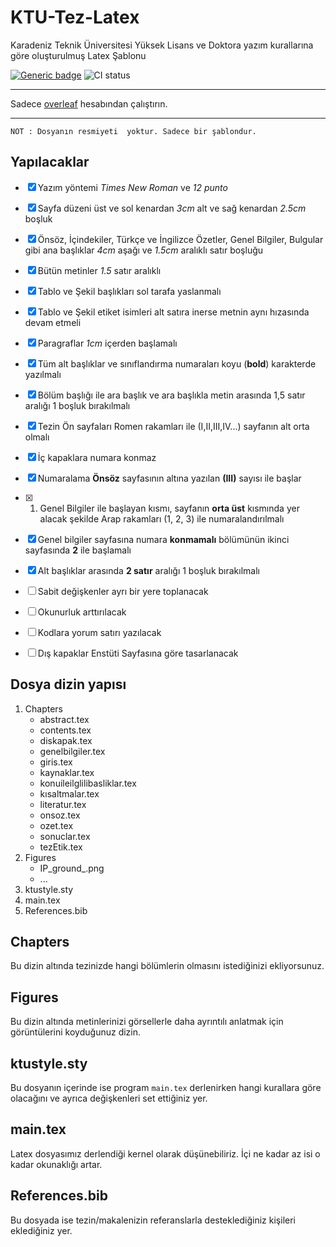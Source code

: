 # KTU-Tez-Latex
Karadeniz Teknik Üniversitesi Yüksek Lisans ve Doktora yazım kurallarına göre oluşturulmuş Latex Şablonu

[![Generic badge](https://img.shields.io/badge/Overleaf-1E96C0.svg)](https://shields.io/) ![CI status](https://github.com/overleaf/logo-exercise/workflows/CI/badge.svg)
* * *
Sadece [overleaf](https://www.overleaf.com/) hesabından çalıştırın.
* * *

```
NOT : Dosyanın resmiyeti  yoktur. Sadece bir şablondur.

```
## Yapılacaklar

- [x] Yazım yöntemi *Times New Roman* ve *12 punto*
- [x] Sayfa düzeni üst ve sol kenardan *3cm* alt ve sağ kenardan *2.5cm* boşluk
- [x] Önsöz, İçindekiler, Türkçe ve İngilizce Özetler, Genel Bilgiler, Bulgular gibi ana başlıklar *4cm* aşağı ve *1.5cm* aralıklı satır boşluğu
- [x] Bütün metinler *1.5* satır aralıklı
- [x] Tablo ve Şekil başlıkları sol tarafa yaslanmalı
- [x] Tablo ve Şekil etiket isimleri alt satıra inerse metnin aynı hızasında devam etmeli
- [x]  Paragraflar *1cm* içerden başlamalı
- [x]  Tüm alt başlıklar ve sınıflandırma numaraları koyu (**bold**) karakterde yazılmalı
- [x] Bölüm başlığı ile ara başlık ve ara başlıkla
metin arasında 1,5 satır aralığı 1 boşluk bırakılmalı
- [x] Tezin Ön sayfaları Romen rakamları ile
(I,II,III,IV...) sayfanın alt orta olmalı
- [x] İç kapaklara numara konmaz
- [x] Numaralama **Önsöz** sayfasının altına yazılan **(III)** sayısı ile başlar
- [x] 1. Genel Bilgiler ile başlayan kısmı, sayfanın **orta üst** kısmında yer alacak şekilde Arap rakamları (1, 2, 3) ile numaralandırılmalı
- [x] Genel bilgiler  sayfasına numara **konmamalı** bölümünün ikinci sayfasında **2** ile başlamalı
- [x] Alt başlıklar arasında **2 satır** aralığı 1 boşluk bırakılmalı
- [ ] Sabit değişkenler ayrı bir yere toplanacak
- [ ] Okunurluk arttırılacak
- [ ] Kodlara yorum satırı yazılacak
- [ ] Dış kapaklar Enstüti Sayfasına göre tasarlanacak


## Dosya dizin yapısı


1. Chapters
	- abstract.tex
	- contents.tex
	- diskapak.tex
	- genelbilgiler.tex
	- giris.tex
	- kaynaklar.tex
	- konuileilglilibasliklar.tex
	- kısaltmalar.tex
	- literatur.tex
	- onsoz.tex
	- ozet.tex
	- sonuclar.tex
	- tezEtik.tex
2. Figures
	-  IP_ground_.png
	-  ...
3.  ktustyle.sty
4.  main.tex
5.  References.bib

## Chapters
Bu dizin altında tezinizde hangi bölümlerin olmasını istediğinizi ekliyorsunuz.

## Figures
Bu dizin altında metinlerinizi görsellerle daha ayrıntılı anlatmak için görüntülerini koyduğunuz dizin.

## ktustyle.sty
Bu dosyanın içerinde ise program `main.tex` derlenirken hangi kurallara göre olacağını ve ayrıca değişkenleri set ettiğiniz yer.

## main.tex
Latex dosyasımız derlendiği kernel olarak düşünebiliriz. İçi ne kadar az isi o kadar okunaklığı artar.

## References.bib
Bu dosyada ise tezin/makalenizin referanslarla desteklediğiniz kişileri eklediğiniz yer.
